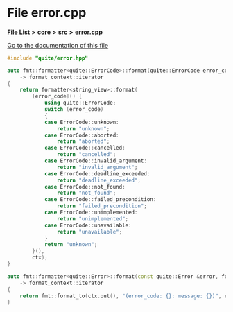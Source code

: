 

# File error.cpp

[**File List**](files.md) **>** [**core**](dir_6f77a39b07c019ccd7492ea87272f732.md) **>** [**src**](dir_232ab8dc75117fda122ab855789b1b2c.md) **>** [**error.cpp**](error_8cpp.md)

[Go to the documentation of this file](error_8cpp.md)


```C++
#include "quite/error.hpp"

auto fmt::formatter<quite::ErrorCode>::format(quite::ErrorCode error_code, format_context &ctx) const
    -> format_context::iterator
{
    return formatter<string_view>::format(
        [error_code]() {
            using quite::ErrorCode;
            switch (error_code)
            {
            case ErrorCode::unknown:
                return "unknown";
            case ErrorCode::aborted:
                return "aborted";
            case ErrorCode::cancelled:
                return "cancelled";
            case ErrorCode::invalid_argument:
                return "invalid_argument";
            case ErrorCode::deadline_exceeded:
                return "deadline_exceeded";
            case ErrorCode::not_found:
                return "not_found";
            case ErrorCode::failed_precondition:
                return "failed_precondition";
            case ErrorCode::unimplemented:
                return "unimplemented";
            case ErrorCode::unavailable:
                return "unavailable";
            }
            return "unknown";
        }(),
        ctx);
}

auto fmt::formatter<quite::Error>::format(const quite::Error &error, format_context &ctx) const
    -> format_context::iterator
{
    return fmt::format_to(ctx.out(), "(error_code: {}: message: {})", error.code, error.message);
}
```


